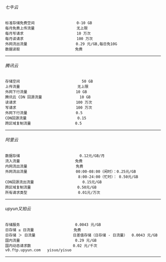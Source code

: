###### 七牛云
```
标准存储免费空间                   0-10 GB  
每月免费上传流量                   无上限  
每月写请求                        10 万次  
每月读请求                        100 万次  
外网流出流量                      0.29 元/GB,每日免10G  
数据读取                         免费  
```
-------------------------------------- 

###### 腾讯云  
```
存储空间	                        50 GB  
上传流量                          无上限  
外网下行流量	                    10 GB  
腾讯云 CDN 回源流量	             10 GB  
读请求	                          100 万次  
写请求	                          100 万次  
外网下行流量                      0.5  
CDN回源流量                       0.15  
跨区域复制流量                    0.5  
```
--------------------------------------

###### 阿里云
```
数据存储	                       0.12元/GB/月  
流入流量                         免费  
内网流出流量                      免费  
外网流出流量	                    00:00-08:00（闲时）：0.25元/GB  
                                 8:00-24:00（忙时）： 0.50元/GB  
CDN回源流出流量	                   0.15元/GB  
跨区域复制流量	                    0.50元/GB  
所有请求类型	                     0.01元/万次  
```
--------------------------------------

###### upyun又拍云
```
存储服务                         0.0043 元/GB  
日存储 ≤ 日流量                  免费  
日存储 ＞ 日流量                 日差值存储（日存储 - 日流量）	0.0043 元/GB  
国内流量                         0.29 元/GB  
国内动态请求数                   0.02 元/千次  
v0.ftp.upyun.com   yisuo/yisuo  
```
--------------------------------------
